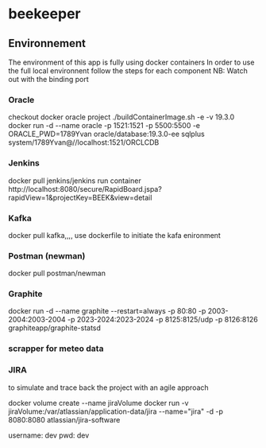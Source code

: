 # beekeeper

## Environnement
The environment of this app is fully using docker containers
In order to use the full local environnent follow the steps for each component
NB: Watch out with the binding port
### Oracle
checkout docker oracle project
./buildContainerImage.sh -e -v 19.3.0
docker run -d --name oracle -p 1521:1521 -p 5500:5500 -e ORACLE_PWD=1789Yvan oracle/database:19.3.0-ee
sqlplus system/1789Yvan@//localhost:1521/ORCLCDB

### Jenkins
docker pull jenkins/jenkins
run container
http://localhost:8080/secure/RapidBoard.jspa?rapidView=1&projectKey=BEEK&view=detail

### Kafka
docker pull kafka,,,,
use dockerfile to initiate the kafa enironment

### Postman (newman)
docker pull postman/newman

### Graphite 
docker run -d --name graphite --restart=always -p 80:80 -p 2003-2004:2003-2004 -p 2023-2024:2023-2024 -p 8125:8125/udp -p 8126:8126 graphiteapp/graphite-statsd

### scrapper for  meteo data

### JIRA
to simulate and trace back the project with an agile approach

docker volume create --name jiraVolume
docker run -v jiraVolume:/var/atlassian/application-data/jira --name="jira" -d -p 8080:8080 atlassian/jira-software

username: dev
pwd: dev
